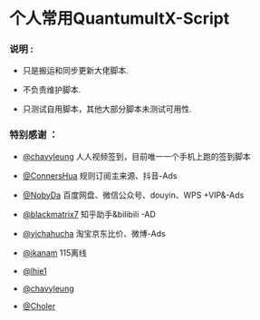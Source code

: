 # 个人常用QuantumultX-Script

### 说明 :

* 只是搬运和同步更新大佬脚本.

* 不负责维护脚本.

* 只测试自用脚本，其他大部分脚本未测试可用性.

### 特别感谢 ：
* [@chavyleung](https://github.com/chavyleung/scripts/tree/master/rrtv) 人人视频签到，目前唯一一个手机上跑的签到脚本

* [@ConnersHua](https://github.com/DivineEngine/Profiles/tree/master) 规则订阅主来源、抖音-Ads

* [@NobyDa](https://github.com/NobyDa/Script/tree/master) 百度网盘、微信公众号、douyin、WPS +VIP&-Ads

* [@blackmatrix7](https://github.com/blackmatrix7/ios_rule_script) 知乎助手&bilibili -AD

* [@yichahucha](https://github.com/yichahucha/surge/tree/master) 淘宝京东比价、微博-Ads

* [@ikanam](https://github.com/ikanam/Surge-Scripts) 115离线

* [@lhie1](https://github.com/lhie1/Rules/tree/master)

* [@chavyleung](https://github.com/chavyleung/scripts/tree/master)

* [@Choler](https://github.com/Choler/Surge/tree/master)



